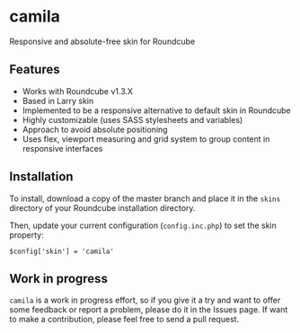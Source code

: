 # camila
Responsive and absolute-free skin for Roundcube

## Features

* Works with Roundcube v1.3.X
* Based in Larry skin
* Implemented to be a responsive alternative to default skin in Roundcube
* Highly customizable (uses SASS stylesheets and variables)
* Approach to avoid absolute positioning
* Uses flex, viewport measuring and grid system to group content in responsive interfaces

## Installation

To install, download a copy of the master branch and place it in the `skins` directory of your Roundcube installation directory.

Then, update your current configuration (`config.inc.php`) to set the skin property:

```
$config['skin'] = 'camila'
```

## Work in progress

`camila` is a work in progress effort, so if you give it a try and want to offer some feedback or report a problem, please do it in the Issues page. If want to make a contribution, please feel free to send a pull request.
